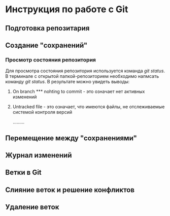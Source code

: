 # Инструкция по работе с Git

## Подготовка репозитария

## Создание "сохранений"

### Просмотр состояния репозитория
Для просмотра состояния репозитория используется команда *git status*. В терминале с открытой папкой-репозиторием необходимо напмсать команду *git status*. В результате можно увидеть выводы:
1. On branch *** nohting to commit - это означает нет активных изменений
2. Untracked file - это означает, что имеются файлы, не отслеживаемые системой контроля версий

    .........

## Перемещение между "сохранениями"

## Журнал изменений

## Ветки в Git

## Слияние веток и решение конфликтов

## Удаление веток

